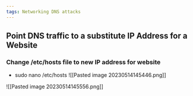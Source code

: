 ```yaml
---
tags: Networking DNS attacks
---
```


## Point DNS traffic to a substitute IP Address for a Website

### Change /etc/hosts file to new IP address for website
- sudo nano /etc/hosts
![[Pasted image 20230514145446.png]]

![[Pasted image 20230514145556.png]]

